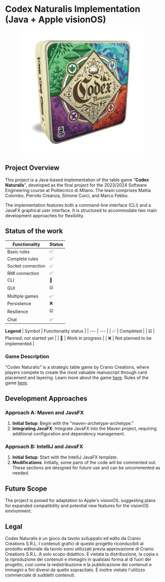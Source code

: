 # Codex Naturalis Implementation (Java + Apple visionOS)

<p align="center">
<img src=".github/resources/codex_box.png" width="400" alt="codex logo"/>
</p>

## Project Overview

This project is a Java-based implementation of the table game "**Codex Naturalis**", developed as the final project for
the 2023/2024 Software Engineering course at Politecnico di Milano. The team comprises Mattia Colombo, Piervito Creanza,
Simone Curci, and Marco Febbo.

The implementation features both a command-line interface (CLI) and a JavaFX graphical user interface. It is structured
to accommodate two main development approaches for flexibility.

## Status of the work

| Functionality     | Status                  | 
|-------------------|-------------------------|
| Basic rules       | :white_check_mark:      |
| Complete rules    | :white_check_mark:      |
| Socket connection | :white_check_mark:      |
| RMI connection    | :white_check_mark:      |
| CLI               | :construction:          |
| GUI               | :ballot_box_with_check: |
| Multiple games    | :white_check_mark:      |
| Persistence       | :x:                     |
| Resilience        | :ballot_box_with_check: |
| Chat              | :white_check_mark:      |

**Legend**
| Symbol | Functionality status |
| --- | --- |
| :white_check_mark: | Completed |
| :ballot_box_with_check: | Planned, not started yet |
| :construction: | Work in progress |
| :x: | Not planned to be implemented |

### Game Description

"Codex Naturalis" is a strategic table game by Cranio Creations, where players compete to create the most valuable
manuscript through card placement and layering. Learn more about the
game [here](https://www.craniocreations.it/prodotto/codex-naturalis).
Rules of the
game [here](https://www.craniocreations.it/storage/media/product_downloads/126/1516/CODEX_ITA_Rules_compressed.pdf).

## Development Approaches

### Approach A: Maven and JavaFX

1. **Initial Setup**: Begin with the "maven-archetype-archetype."
2. **Integrating JavaFX**: Integrate JavaFX into the Maven project, requiring additional configuration and dependency
   management.

### Approach B: IntelliJ and JavaFX

1. **Initial Setup**: Start with the IntelliJ JavaFX template.
2. **Modifications**: Initially, some parts of the code will be commented out. These sections are designed for future
   use and can be uncommented as needed.

## Future Scope

The project is poised for adaptation to Apple's visionOS, suggesting plans for expanded compatibility and potential new
features for the visionOS environment.

## Legal

Codex Naturalis è un gioco da tavolo sviluppato ed edito da Cranio Creations S.R.L.
I contenuti grafici di questo progetto riconducibili al prodotto editoriale da tavolo sono utilizzati previa
approvazione di Cranio Creations S.R.L. A solo scopo didattico. È vietata la distribuzione, la copia o la riproduzione
dei contenuti e immagini in qualsiasi forma al di fuori del progetto, così come la redistribuzione e la pubblicazione
dei contenuti e immagini a fini diversi da quello sopracitato. È inoltre vietato l'utilizzo commerciale di suddetti
contenuti.
